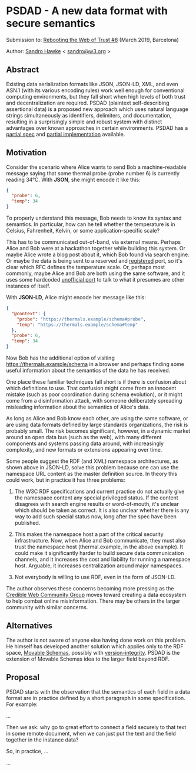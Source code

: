 
# PSDAD - A new data format with secure semantics

Submission to: [Rebooting the Web of Trust #8](https://github.com/WebOfTrustInfo/rwot8-barcelona) (March 2019, Barcelona)

Author: [Sandro Hawke](https://www.w3.org/People/Sandro) < sandro@w3.org >

## Abstract

Existing data serialization formats like JSON, JSON-LD, XML, and even
ASN.1 (with its various encoding rules) work well enough for
conventional computing environments, but they fall short when high
levels of both trust and decentralization are required. PSDAD
(plaintext self-describing assertional data) is a proposed new
approach which uses natural language strings simultaneously as
identifiers, delimiters, and documentation, resulting in a
surprisingly simple and robust system with distinct advantages over
known approaches in certain environments.  PSDAD has a [partial
spec](https://sandhawke.github.io/psdad/spec.html) and [partial
implementation](https://github.com/sandhawke/psdad.js) available.

## Motivation

Consider the scenario where Alice wants to send Bob a machine-readable
message saying that some thermal probe (probe number 6) is currently
reading 34°C.  With **JSON**, she might encode it like this:

```json
{ 
  "probe": 6, 
  "temp": 34 
}
```

To properly understand this message, Bob needs to know its syntax and
semantics. In particular, how can he tell whether the temperature is in
Celsius, Fahrenheit, Kelvin, or some application-specific scale?

This has to be communicated out-of-band, via external means.  Perhaps
Alice and Bob were at a hackathon together while building this system.
Or maybe Alice wrote a blog post about it, which Bob found via search
engine.  Or maybe the data is being sent to a reserved and
[registered](https://www.iana.org/assignments/service-names-port-numbers/service-names-port-numbers.xhtml)
port, so it's clear which RFC defines the temperature scale.  Or,
perhaps most commonly, maybe Alice and Bob are both using the same
software, and it uses some hardcoded [unofficial
port](https://en.wikipedia.org/wiki/List_of_TCP_and_UDP_port_numbers)
to talk to what it presumes are other instances of itself.

With **JSON-LD**, Alice might encode her message like this:
```json
{
  "@context": {
    "probe": "https://thermals.example/schema#probe",
    "temp": "https://thermals.example/schema#temp"
  },
  "probe": 6, 
  "temp": 34 
}
```

Now Bob has the additional option of visiting
https://thermals.example/schema in a browser and perhaps finding some
useful information about the semantics of the data he has received.

One place these familiar techniques fall short is if there is
confusion about which definitions to use. That confusion might come
from an innocent mistake (such as poor coordination during schema
evolution), or it might come from a disinformation attack, with
someone deliberately spreading misleading information about the
semantics of Alice's data.

As long as Alice and Bob know each other, are using the same software,
or are using data formats defined by large standards organizations,
the risk is probably small.  The risk becomes significant, however, in
a dynamic market around an open data bus (such as the web), with many
different components and systems passing data around, with
increasingly complexity, and new formats or extensions appearing over
time.

Some people suggest the RDF (and XML) namespace architectures, as
shown above in JSON-LD, solve this problem because one can use the
namespace URL content as the master definition source. In theory this
could work, but in practice it has three problems:

1. The W3C RDF specifications and current practice do not actually
give the namespace content any special privileged status. If the
content disagrees with search engine results or word-of-mouth, it's
unclear which should be taken as correct. It is also unclear whether
there is any way to add such special status now, long after the spec
have been published.

2. This makes the namespace host a part of the critical security
infrastructure. Now, when Alice and Bob communicate, they must also
trust the namespace host (thermal.example, in the above example). It
could make it significantly harder to build secure data communication
channels, and it increases the cost and liability for running a
namespace host. Arguable, it increases centralization around major
namespaces.

3. Not everybody is willing to use RDF, even in the form of JSON-LD.

The author observes these concerns becoming more pressing as the
[Credible Web Community Group](https://credweb.org) moves toward
creating a data ecosystem to help combat online misinformation. There
may be others in the larger community with similar concerns.

## Alternatives

The author is not aware of anyone else having done work on this
problem. He himself has developed another solution which applies only
to the RDF space, [Movable Schemas](https://sandhawke.github.io/mov/),
possibly with
[version-integrity](https://github.com/sandhawke/version-integrity). PSDAD
is the extension of Movable Schemas idea to the larger field beyond RDF.

## Proposal

PSDAD starts with the observation that the semantics of each field in
a data format are in practice defined by a short
paragraph in some specification. For example:

...

Then we ask: why go to great effort to connect a field securely to
that text in some remote document, when we can just put the text and
the field together in the instance data?

So, in practice, ...

...
